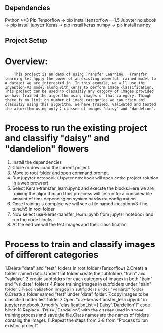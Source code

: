 ## Dependencies
 Python >=3
 Pip
 Tensorflow -> pip install tensorflow==1.5
 Jupyter notebook -> pip install jupyter
 Keras -> pip install keras
 numpy -> pip install numpy

## Project Setup

 # Overview:
        This project is an demo of using Transfer Learning.  Transfer learning let apply the power of an existing powerful trained model to a dataset we are interested in. In this example, we will use the Inveption-V3 model along with Keras to perform image classification. This project can be used to classifiy any catgory of images provided we have trained the algorithm using images of that category. Though there is no limit on number of image categories we can train and classifiy using this algorithm, we have trained, validated and tested the algorithm using only 2 classes of images "daisy" and "dandelion".

# Process to run the existing project and classifiy "daisy" and "dandelion" flowers
 1. Install the dependencies.
 2. Clone or download the current project.
 3. Move to root folder and open command prompt.
 4. Run jupyter notebook (Jupyter notebook will open entire project solution in a web browser)
 5. Select Keran-transfer_learn.ipynb and execute the blocks.Here we are training the algorithm and this proecess will be run for a considerable amount of time depending on system hardware configuration.
 6. Once training is complete we will see a file named inceptionv3-fine-tune.h5 in root folder
 7. Now select use-keras-transfer_learn.ipynb from jupyter notebook and run the code blocks.
 8. At the end we will the test images and their classification

# Process to train and classify images of different categories
  1.Delete "data" and "test" folders in root folder (Tensorflow)
  2.Create a folder named data.  Under that folder create the subfolders "train" and "validate" 
  3.create subfolders for each category of images in both "train" and "validate" folders
  4.Place training images in subfolders under "train" folder
  5.Place validation images in subfolders under "validate" folder
  6.Create a folder named "test" under "data" folder.
  7.copy images to be classified under test folder
  8.Open "use-keras-transfer_learn.ipynb" in jupyter notebook
  9.modify "clasificationList =['Daisy','Dandelion']" code block
  10.Replace ['Daisy','Dandelion'] with the classes used in above training process and save the file.Class names are the names of    folders containg the images
   11.Repeat the steps from 3-8 from "Process to run existing project"
